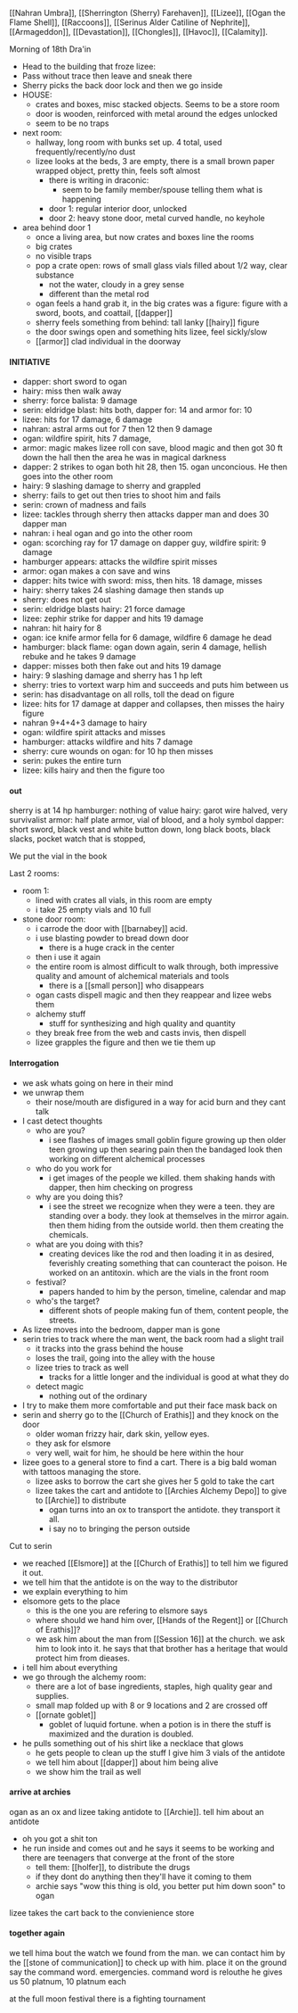 [[Nahran Umbra]], [[Sherrington (Sherry) Farehaven]], [[Lizee]], [[Ogan the Flame Shell]], [[Raccoons]], [[Serinus Alder Catiline of Nephrite]], [[Armageddon]], [[Devastation]], [[Chongles]], [[Havoc]], [[Calamity]].

Morning of 18th Dra'in
- Head to the building that froze lizee:
- Pass without trace then leave and sneak there 
- Sherry picks the back door lock and then we go inside
- HOUSE:
	- crates and boxes, misc stacked objects. Seems to be a store room
	- door is wooden, reinforced with metal around the edges unlocked
	- seem to be no traps
- next room:
	- hallway, long room with bunks set up. 4 total, used frequently/recently/no dust
	- lizee looks at the beds, 3 are empty, there is a small brown paper wrapped object, pretty thin, feels soft almost
		- there is writing in draconic:
			- seem to be family member/spouse telling them what is happening
		- door 1: regular interior door, unlocked
		- door 2: heavy stone door, metal curved handle, no keyhole
- area behind door 1
	- once a living area, but now crates and boxes line the rooms
	- big crates
	- no visible traps
	- pop a crate open: rows of small glass vials filled about 1/2 way, clear substance
		- not the water, cloudy in a grey sense
		- different than the metal rod
	- ogan feels a hand grab it, in the big crates was a figure: figure with a sword, boots, and coattail, [[dapper]]
	- sherry feels something from behind: tall lanky [[hairy]] figure
	- the door swings open and something hits lizee, feel sickly/slow
	- [[armor]] clad individual in the doorway


#### INITIATIVE
- dapper: short sword to ogan
- hairy: miss then walk away
- sherry: force balista: 9 damage
- serin: eldridge blast: hits both, dapper for: 14 and armor for: 10
- lizee: hits for 17 damage, 6 damage
- nahran: astral arms out for 7 then 12 then 9 damage
- ogan: wildfire spirit, hits 7 damage, 
- armor: magic makes lizee roll con save, blood magic and then got 30 ft down the hall then the area he was in magical darkness
- dapper: 2 strikes to ogan both hit 28, then 15. ogan unconcious. He then goes into the other room
- hairy: 9 slashing damage to sherry and grappled
- sherry: fails to get out then tries to shoot him and fails
- serin: crown of madness and fails
- lizee: tackles through sherry then attacks dapper man and does 30 dapper man
- nahran: i heal ogan and go into the other room
- ogan: scorching ray for 17 damage on dapper guy, wildfire spirit: 9 damage
- hamburger appears: attacks the wildfire spirit misses
- armor: ogan makes a con save and wins
- dapper: hits twice with sword: miss, then hits. 18 damage, misses
- hairy: sherry takes 24 slashing damage then stands up
- sherry: does not get out
- serin: eldridge blasts hairy: 21 force damage
- lizee: zephir strike for dapper and hits 19 damage
- nahran: hit hairy for 8
- ogan: ice knife armor fella for 6 damage, wildfire 6 damage he dead
- hamburger: black flame: ogan down again, serin 4 damage, hellish rebuke and he takes 9 damage
- dapper: misses both then fake out and hits 19 damage
- hairy: 9 slashing damage and sherry has 1 hp left
- sherry: tries to vortext warp him and succeeds and puts him between us
- serin: has disadvantage on all rolls, toll the dead on figure
- lizee: hits for 17 damage at dapper and collapses, then misses the hairy figure
- nahran 9+4+4+3 damage to hairy
- ogan: wildfire spirit attacks and misses
- hamburger: attacks wildfire and hits 7 damage 
- sherry: cure wounds on ogan: for 10 hp then misses
- serin: pukes the entire turn
- lizee: kills hairy and then the figure too


#### out
sherry is at 14 hp
hamburger: nothing of value
hairy: garot wire halved, very survivalist
armor: half plate armor, vial of blood, and a holy symbol
dapper: short sword, black vest and white button down, long black boots, black slacks, pocket watch that is stopped, 

We put the vial in the book

Last 2 rooms: 
- room 1:
	- lined with crates all vials, in this room are empty
	- i take 25 empty vials and 10 full
- stone door room:
	- i carrode the door with [[barnabey]] acid. 
	- i use blasting powder to bread down door
		- there is a huge crack in the center
	- then i use it again
	- the entire room is almost difficult to walk through, both impressive quality and amount of alchemical materials and tools
		- there is a [[small person]] who disappears
	- ogan casts dispell magic and then they reappear and lizee webs them
	- alchemy stuff
		- stuff for synthesizing and high quality and quantity
	- they break free from the web and casts invis, then dispell
	- lizee grapples the figure and then we tie them up

#### Interrogation
- we ask whats going on here in their mind
- we unwrap them
	- their nose/mouth are disfigured in a way for acid burn and they cant talk
- I cast detect thoughts
	- who are you?
		- i see flashes of images small goblin figure growing up then older teen growing up then searing pain then the bandaged look then working on different alchemical processes
	- who do you work for
		- i get images of the people we killed. them shaking hands with dapper, then him checking on progress
	- why are you doing this?
		- i see the street we recognize when they were a teen. they are standing over a body. they look at themselves in the mirror again. then them hiding from the outside world. then them creating the chemicals. 
	- what are you doing with this?
		- creating devices like the rod and then loading it in as desired, feverishly creating something that can counteract the poison. He worked on an antitoxin. which are the vials in the front room
	- festival?
		- papers handed to him by the person, timeline, calendar and map
	- who's the target?
		- different shots of people making fun of them, content people, the streets. 
- As lizee moves into the bedroom, dapper man is gone
- serin tries to track where the man went, the back room had a slight trail
	- it tracks into the grass behind the house
	- loses the trail, going into the alley with the house
	- lizee tries to track as well
		- tracks for a little longer and the individual is good at what they do 
	- detect magic
		- nothing out of the ordinary
- I try to make them more comfortable and put their face mask back on
- serin and sherry go to the [[Church of Erathis]] and they knock on the door
	- older woman frizzy hair, dark skin, yellow eyes. 
	- they ask for elsmore
	- very well, wait for him, he should be here within the hour
- lizee goes to a general store to find a cart. There is a big bald woman with tattoos managing the store. 
	- lizee asks to borrow the cart she gives her 5 gold to take the cart
	- lizee takes the cart and antidote to [[Archies Alchemy Depo]] to give to [[Archie]] to distribute
		- ogan turns into an ox to transport the antidote. they transport it all. 
		- i say no to bringing the person outside

Cut to serin
- we reached [[Elsmore]] at the [[Church of Erathis]] to tell him we figured it out.
- we tell him that the antidote is on the way to the distributor
- we explain everything to him
- elsomore gets to the place
	- this is the one you are refering to elsmore says
	- where should we hand him over, [[Hands of the Regent]] or [[Church of Erathis]]?
	- we ask him about the man from [[Session 16]] at the church. we ask him to look into it. he says that that brother has a heritage that would protect him from dieases.
- i tell him about everything
- we go through the alchemy room:
	- there are a lot of base ingredients, staples, high quality gear and supplies.
	- small map folded up with 8 or 9 locations and 2 are crossed off
	- [[ornate goblet]] 
		- goblet of luquid fortune. when a potion is in there the stuff is maximized and the duration is doubled. 
- he pulls something out of his shirt like a necklace that glows
	- he gets people to clean up the stuff I give him 3 vials of the antidote
	- we tell him about [[dapper]] about him being alive
	- we show him the trail as well


#### arrive at archies
ogan as an ox and lizee taking antidote to [[Archie]].
tell him about an antidote
- oh you got a shit ton
- he run inside and comes out and he says it seems to be working and there are teenagers that converge at the front of the store
	- tell them: [[holfer]], to distribute the drugs
	- if they dont do anything then they'll have it coming to them
	- archie says "wow this thing is old, you better put him down soon" to ogan

lizee takes the cart back to the convienience store

#### together again
we tell hima bout the watch we found from the man.
we can contact him by the [[stone of communication]] to check up with him. place it on the ground say the command word. emergencies. command word is relouthe
he gives us 50 platnum, 10 platnum each

at the full moon festival there is a fighting tournament

